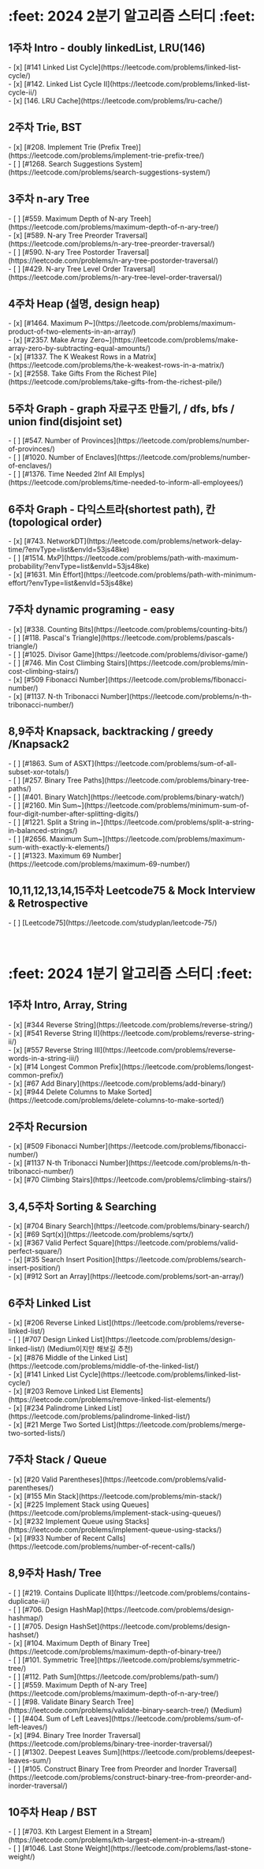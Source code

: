 <h1>:feet: 2024 2분기 알고리즘 스터디 :feet:</h1>
<h2>1주차 Intro - doubly linkedList, LRU(146)</h2>
- [x] [#141 Linked List Cycle](https://leetcode.com/problems/linked-list-cycle/)<br>
- [x] [#142. Linked List Cycle II](https://leetcode.com/problems/linked-list-cycle-ii/)<br>
- [x] [146. LRU Cache](https://leetcode.com/problems/lru-cache/)<br>
<h2>2주차 Trie, BST</h2>
- [x] [#208. Implement Trie (Prefix Tree)](https://leetcode.com/problems/implement-trie-prefix-tree/)<br>
- [ ] [#1268. Search Suggestions System](https://leetcode.com/problems/search-suggestions-system/)<br>
<h2>3주차 n-ary Tree</h2>
- [ ] [#559. Maximum Depth of N-ary Treeh](https://leetcode.com/problems/maximum-depth-of-n-ary-tree/)<br>
- [x] [#589. N-ary Tree Preorder Traversal](https://leetcode.com/problems/n-ary-tree-preorder-traversal/)<br>
- [ ] [#590. N-ary Tree Postorder Traversal](https://leetcode.com/problems/n-ary-tree-postorder-traversal/)<br>
- [ ] [#429. N-ary Tree Level Order Traversal](https://leetcode.com/problems/n-ary-tree-level-order-traversal/)<br>
<h2>4주차 Heap (설명, design heap)</h2>
- [x] [#1464. Maximum P~](https://leetcode.com/problems/maximum-product-of-two-elements-in-an-array/)<br>
- [x] [#2357. Make Array Zero~](https://leetcode.com/problems/make-array-zero-by-subtracting-equal-amounts/)<br>
- [x] [#1337. The K Weakest Rows in a Matrix](https://leetcode.com/problems/the-k-weakest-rows-in-a-matrix/)<br>
- [x] [#2558. Take Gifts From the Richest Pile](https://leetcode.com/problems/take-gifts-from-the-richest-pile/)<br>
<h2>5주차 Graph - graph 자료구조 만들기, / dfs, bfs / union find(disjoint set)</h2>
- [ ] [#547. Number of Provinces](https://leetcode.com/problems/number-of-provinces/)<br>
- [ ] [#1020. Number of Enclaves](https://leetcode.com/problems/number-of-enclaves/)<br>
- [ ] [#1376. Time Needed 2Inf All Emplys](https://leetcode.com/problems/time-needed-to-inform-all-employees/)<br>
<h2>6주차 Graph - 다익스트라(shortest path), 칸(topological order)</h2>
- [x] [#743. NetworkDT](https://leetcode.com/problems/network-delay-time/?envType=list&envId=53js48ke)<br>
- [ ] [#1514. MxP](https://leetcode.com/problems/path-with-maximum-probability/?envType=list&envId=53js48ke)<br>
- [x] [#1631. Min Effort](https://leetcode.com/problems/path-with-minimum-effort/?envType=list&envId=53js48ke)<br>
<h2>7주차 dynamic programing - easy</h2>
- [x] [#338. Counting Bits](https://leetcode.com/problems/counting-bits/)<br>
- [ ] [#118. Pascal's Triangle](https://leetcode.com/problems/pascals-triangle/)<br>
- [ ] [#1025. Divisor Game](https://leetcode.com/problems/divisor-game/)<br>
- [ ] [#746. Min Cost Climbing Stairs](https://leetcode.com/problems/min-cost-climbing-stairs/)<br>
- [x] [#509 Fibonacci Number](https://leetcode.com/problems/fibonacci-number/)<br>
- [x] [#1137. N-th Tribonacci Number](https://leetcode.com/problems/n-th-tribonacci-number/)<br>
<h2>8,9주차 Knapsack, backtracking / greedy /Knapsack2 </h2>
- [ ] [#1863. Sum of ASXT](https://leetcode.com/problems/sum-of-all-subset-xor-totals/)<br>
- [ ] [#257. Binary Tree Paths](https://leetcode.com/problems/binary-tree-paths/)<br>
- [ ] [#401. Binary Watch](https://leetcode.com/problems/binary-watch/)<br>
- [ ] [#2160. Min Sum~](https://leetcode.com/problems/minimum-sum-of-four-digit-number-after-splitting-digits/)<br>
- [ ] [#1221. Split a String in~](https://leetcode.com/problems/split-a-string-in-balanced-strings/)<br>
- [ ] [#2656. Maximum Sum~](https://leetcode.com/problems/maximum-sum-with-exactly-k-elements/)<br>
- [ ] [#1323. Maximum 69 Number](https://leetcode.com/problems/maximum-69-number/)<br>
<h2>10,11,12,13,14,15주차 Leetcode75 & Mock Interview & Retrospective </h2>
- [ ] [Leetcode75](https://leetcode.com/studyplan/leetcode-75/)<br>

<br>
<br>
<h1>:feet: 2024 1분기 알고리즘 스터디 :feet:</h1>
<h2>1주차 Intro, Array, String</h2>
- [x] [#344 Reverse String](https://leetcode.com/problems/reverse-string/)<br>
- [x] [#541 Reverse String II](https://leetcode.com/problems/reverse-string-ii/)<br>
- [x] [#557 Reverse String III](https://leetcode.com/problems/reverse-words-in-a-string-iii/)<br>
- [x] [#14 Longest Common Prefix](https://leetcode.com/problems/longest-common-prefix/)<br>
- [x] [#67 Add Binary](https://leetcode.com/problems/add-binary/)<br>
- [x] [#944 Delete Columns to Make Sorted](https://leetcode.com/problems/delete-columns-to-make-sorted/)<br>
<h2>2주차 Recursion</h2>
- [x] [#509 Fibonacci Number](https://leetcode.com/problems/fibonacci-number/)<br>
- [x] [#1137 N-th Tribonacci Number](https://leetcode.com/problems/n-th-tribonacci-number/)<br>
- [x] [#70 Climbing Stairs](https://leetcode.com/problems/climbing-stairs/)<br>
<h2>3,4,5주차 Sorting & Searching</h2>
- [x] [#704 Binary Search](https://leetcode.com/problems/binary-search/)<br>
- [x] [#69 Sqrt(x)](https://leetcode.com/problems/sqrtx/)<br>
- [x] [#367 Valid Perfect Square](https://leetcode.com/problems/valid-perfect-square/)<br>
- [x] [#35 Search Insert Position](https://leetcode.com/problems/search-insert-position/)<br>
- [x] [#912 Sort an Array](https://leetcode.com/problems/sort-an-array/)<br>
<h2>6주차 Linked List</h2>
- [x] [#206 Reverse Linked List](https://leetcode.com/problems/reverse-linked-list/)<br>
- [ ] [#707 Design Linked List](https://leetcode.com/problems/design-linked-list/) (Medium이지만 해보길 추천)<br>
- [x] [#876 Middle of the Linked List](https://leetcode.com/problems/middle-of-the-linked-list/)<br>
- [x] [#141 Linked List Cycle](https://leetcode.com/problems/linked-list-cycle/)<br>
- [x] [#203 Remove Linked List Elements](https://leetcode.com/problems/remove-linked-list-elements/)<br>
- [x] [#234 Palindrome Linked List](https://leetcode.com/problems/palindrome-linked-list/)<br>
- [x] [#21 Merge Two Sorted List](https://leetcode.com/problems/merge-two-sorted-lists/)<br>
<h2>7주차 Stack / Queue</h2>
- [x] [#20 Valid Parentheses](https://leetcode.com/problems/valid-parentheses/)<br>
- [x] [#155 Min Stack](https://leetcode.com/problems/min-stack/)<br>
- [x] [#225 Implement Stack using Queues](https://leetcode.com/problems/implement-stack-using-queues/)<br>
- [x] [#232 Implement Queue using Stacks](https://leetcode.com/problems/implement-queue-using-stacks/)<br>
- [x] [#933 Number of Recent Calls](https://leetcode.com/problems/number-of-recent-calls/)
<h2>8,9주차 Hash/ Tree</h2>
- [ ] [#219. Contains Duplicate II](https://leetcode.com/problems/contains-duplicate-ii/)<br>
- [ ] [#706. Design HashMap](https://leetcode.com/problems/design-hashmap/)<br>
- [ ] [#705. Design HashSet](https://leetcode.com/problems/design-hashset/)<br>
- [x] [#104. Maximum Depth of Binary Tree](https://leetcode.com/problems/maximum-depth-of-binary-tree/)<br>
- [ ] [#101. Symmetric Tree](https://leetcode.com/problems/symmetric-tree/)<br>
- [ ] [#112. Path Sum](https://leetcode.com/problems/path-sum/)<br>
- [ ] [#559. Maximum Depth of N-ary Tree](https://leetcode.com/problems/maximum-depth-of-n-ary-tree/)<br>
- [ ] [#98. Validate Binary Search Tree](https://leetcode.com/problems/validate-binary-search-tree/) (Medium)<br>
- [ ] [#404. Sum of Left Leaves](https://leetcode.com/problems/sum-of-left-leaves/)<br>
- [x] [#94. Binary Tree Inorder Traversal](https://leetcode.com/problems/binary-tree-inorder-traversal/)<br>
- [ ] [#1302. Deepest Leaves Sum](https://leetcode.com/problems/deepest-leaves-sum/)<br>
- [ ] [#105. Construct Binary Tree from Preorder and Inorder Traversal](https://leetcode.com/problems/construct-binary-tree-from-preorder-and-inorder-traversal/)<br>
<h2>10주차 Heap / BST</h2>
- [ ] [#703. Kth Largest Element in a Stream](https://leetcode.com/problems/kth-largest-element-in-a-stream/)<br>
- [ ] [#1046. Last Stone Weight](https://leetcode.com/problems/last-stone-weight/)<br>
